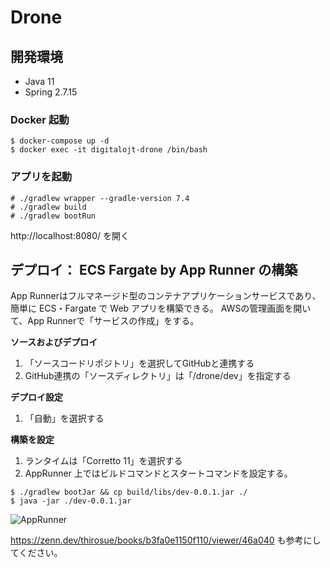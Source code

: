 # Drone

## 開発環境

- Java 11
- Spring 2.7.15

### Docker 起動

```
$ docker-compose up -d
$ docker exec -it digitalojt-drone /bin/bash
```

### アプリを起動

```
# ./gradlew wrapper --gradle-version 7.4
# ./gradlew build
# ./gradlew bootRun
```

http://localhost:8080/ を開く


## デプロイ： ECS Fargate by App Runner の構築

App Runnerはフルマネージド型のコンテナアプリケーションサービスであり、簡単に ECS・Fargate で Web アプリを構築できる。
AWSの管理画面を開いて、App Runnerで「サービスの作成」をする。

**ソースおよびデプロイ**

1. 「ソースコードリポジトリ」を選択してGitHubと連携する
2. GitHub連携の「ソースディレクトリ」は「/drone/dev」を指定する

**デプロイ設定**

1. 「自動」を選択する

**構築を設定**

1. ランタイムは「Corretto 11」を選択する
2. AppRunner 上ではビルドコマンドとスタートコマンドを設定する。

```
$ ./gradlew bootJar && cp build/libs/dev-0.0.1.jar ./
$ java -jar ./dev-0.0.1.jar
```

![AppRunner](https://i.gyazo.com/da1bd2486260b918fa108519194c376d.pngg "AppRunner")

https://zenn.dev/thirosue/books/b3fa0e1150f110/viewer/46a040 も参考にしてください。
